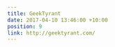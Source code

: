 ```yaml
---
title: GeekTyrant
date: 2017-04-10 13:46:00 +10:00
position: 9
link: http://geektyrant.com/
---
```


